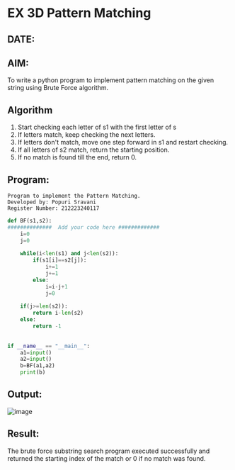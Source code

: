 # EX 3D Pattern Matching
## DATE:
## AIM:
To write a python program to implement pattern matching on the given string using Brute Force algorithm.



## Algorithm
1. Start checking each letter of s1 with the first letter of s
2. If letters match, keep checking the next letters.
3. If letters don't match, move one step forward in s1 and restart checking.
4. If all letters of s2 match, return the starting position.
5. If no match is found till the end, return 0.  

## Program:
```
Program to implement the Pattern Matching.
Developed by: Popuri Sravani
Register Number: 212223240117
```
```python
def BF(s1,s2):
##############  Add your code here #############
    i=0
    j=0
    
    while(i<len(s1) and j<len(s2)):
        if(s1[i]==s2[j]):
            i+=1
            j+=1
        else:
            i=i-j+1
            j=0
            
    if(j>=len(s2)):
        return i-len(s2)
    else:
        return -1
        
        
if __name__ == "__main__":
    a1=input() 
    a2=input() 
    b=BF(a1,a2)
    print(b)

```

## Output:
![image](https://github.com/user-attachments/assets/b34263ad-ed31-4ecc-845e-4f872d15794d)



## Result:
The brute force substring search program executed successfully and returned the starting index of the match or 0 if no match was found.

